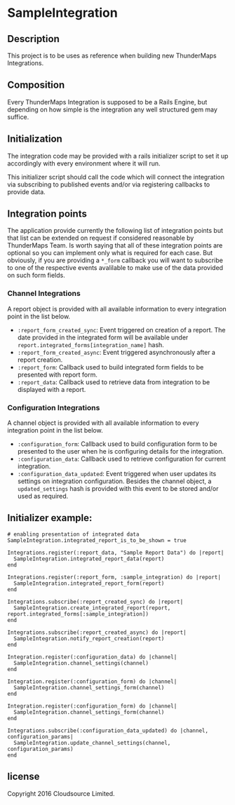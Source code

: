 # SampleIntegration

## Description
This project is to be uses as reference when building new ThunderMaps
Integrations.

## Composition
Every ThunderMaps Integration is supposed to be a Rails Engine, but depending on
how simple is the integration any well structured gem may suffice.

## Initialization
The integration code may be provided with a rails initializer script to set it
up accordingly with every environment where it will run.

This initializer script should call the code which will connect the integration
via subscribing to published events and/or via registering callbacks to provide
data.

## Integration points
The application provide currently the following list of integration points but
that list can be extended on request if considered reasonable by ThunderMaps
Team.
Is worth saying that all of these integration points are optional so you can
implement only what is required for each case. But obviously, if you are providing
a `*_form` callback you will want to subscribe to one of the respective events
avalilable to make use of the data provided on such form fields.

### Channel Integrations
A report object is provided with all available information to every integration point in the list below.
* `:report_form_created_sync`: Event triggered on creation of a report. The date provided in the integrated form will be available under `report.integrated_forms[integration_name]` hash.
* `:report_form_created_async`: Event triggered asynchronously after a report creation.
* `:report_form`: Callback used to build integrated form fields to be presented with report form.
* `:report_data`: Callback used to retrieve data from integration to be displayed with a report.

### Configuration Integrations
A channel object is provided with all available information to every integration point in the list below.
* `:configuration_form`: Callback used to build configuration form to be presented to the user when he is configuring details for the integration.
* `:configuration_data`: Callback used to retrieve configuration for current integration.
* `:configuration_data_updated`: Event triggered when user updates its settings on integration configuration. Besides the channel object, a `updated_settings` hash is provided with this event to be stored and/or used as required.

## Initializer example:
```
# enabling presentation of integrated data
SampleIntegration.integrated_report_is_to_be_shown = true

Integrations.register(:report_data, "Sample Report Data") do |report|
  SampleIntegration.integrated_report_data(report)
end

Integrations.register(:report_form, :sample_integration) do |report|
  SampleIntegration.integrated_report_form(report)
end

Integrations.subscribe(:report_created_sync) do |report|
  SampleIntegration.create_integrated_report(report, report.integrated_forms[:sample_integration])
end

Integrations.subscribe(:report_created_async) do |report|
  SampleIntegration.notify_report_creation(report)
end

Integration.register(:configuration_data) do |channel|
  SampleIntegration.channel_settings(channel)
end

Integration.register(:configuration_form) do |channel|
  SampleIntegration.channel_settings_form(channel)
end

Integration.register(:configuration_form) do |channel|
  SampleIntegration.channel_settings_form(channel)
end

Integrations.subscribe(:configuration_data_updated) do |channel, configuration_params|
  SampleIntegration.update_channel_settings(channel, configuration_params)
end
```
## license
Copyright 2016 Cloudsource Limited.
